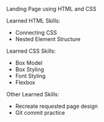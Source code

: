 Landing Page using HTML and CSS

Learned HTML Skills:
  - Connecting CSS
  - Nested Element Structure

Learned CSS Skills:
  - Box Model
  - Box Styling
  - Font Styling
  - Flexbox
  
Other Learned Skills:
  - Recreate requested page design
  - Git commit practice
